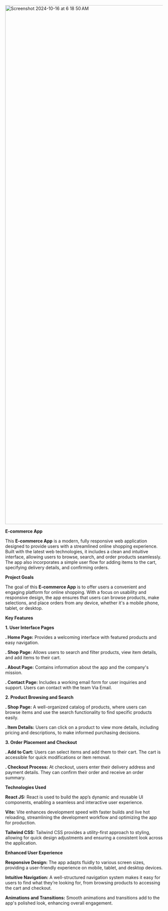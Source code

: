 <img width="1660" alt="Screenshot 2024-10-16 at 6 18 50 AM" src="https://github.com/user-attachments/assets/64be755f-064c-4125-a9c6-654593ce9a3c">



**E-commerce App**


This **E-commerce App** is a modern, fully responsive web application designed to provide users with a streamlined online shopping experience. Built with the latest web technologies, it includes a clean and intuitive interface, allowing users to browse, search, and order products seamlessly. The app also incorporates a simple user flow for adding items to the cart, specifying delivery details, and confirming orders.


**Project Goals**


The goal of this **E-commerce App** is to offer users a convenient and engaging platform for online shopping. With a focus on usability and responsive design, the app ensures that users can browse products, make selections, and place orders from any device, whether it's a mobile phone, tablet, or desktop.


**Key Features**


**1. User Interface Pages**


**. Home Page:** Provides a welcoming interface with featured products and easy navigation.

**. Shop Page:** Allows users to search and filter products, view item details, and add items to their cart.

**. About Page:** Contains information about the app and the company's mission.

**. Contact Page:** Includes a working email form for user inquiries and support. Users can contact with the team Via Email.


**2. Product Browsing and Search**


**. Shop Page:** A well-organized catalog of products, where users can browse items and use the search functionality to find specific products easily.

**. Item Details:** Users can click on a product to view more details, including pricing and descriptions, to make informed purchasing decisions.


**3. Order Placement and Checkout**


**. Add to Cart:** Users can select items and add them to their cart. The cart is accessible for quick modifications or item removal.

**. Checkout Process:** At checkout, users enter their delivery address and payment details. They can confirm their order and receive an order summary.


**Technologies Used**


**React JS:** React is used to build the app’s dynamic and reusable UI components, enabling a seamless and interactive user experience.


**Vite:** Vite enhances development speed with faster builds and live hot reloading, streamlining the development workflow and optimizing the app for production.


**Tailwind CSS:** Tailwind CSS provides a utility-first approach to styling, allowing for quick design adjustments and ensuring a consistent look across the application.


**Enhanced User Experience**


**Responsive Design:** The app adapts fluidly to various screen sizes, providing a user-friendly experience on mobile, tablet, and desktop devices.

**Intuitive Navigation:** A well-structured navigation system makes it easy for users to find what they’re looking for, from browsing products to accessing the cart and checkout.

**Animations and Transitions:** Smooth animations and transitions add to the app's polished look, enhancing overall engagement.



